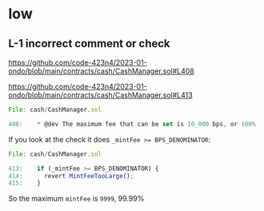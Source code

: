# low

## L-1 incorrect comment or check

https://github.com/code-423n4/2023-01-ondo/blob/main/contracts/cash/CashManager.sol#L408

https://github.com/code-423n4/2023-01-ondo/blob/main/contracts/cash/CashManager.sol#L413

```javascript
File: cash/CashManager.sol

408:    * @dev The maximum fee that can be set is 10_000 bps, or 100%
```

If you look at the check it does `_mintFee >= BPS_DENOMINATOR`:

```javascript
File: cash/CashManager.sol

413:    if (_mintFee >= BPS_DENOMINATOR) {
414:      revert MintFeeTooLarge();
415:    }
```

So the maximum `mintFee` is `9999`, 99.99%